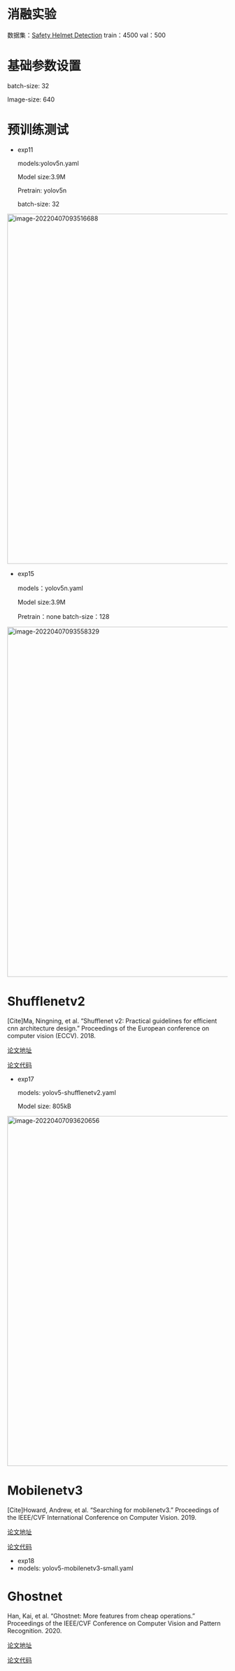 # 消融实验

数据集：[Safety Helmet Detection](https://www.kaggle.com/datasets/andrewmvd/hard-hat-detection)
train：4500
val：500

# 基础参数设置

batch-size: 32

Image-size: 640

# 预训练测试

- exp11

  models:yolov5n.yaml

  Model size:3.9M

  Pretrain: yolov5n

  batch-size: 32

<img src="https://raw.githubusercontent.com/yin-qiyu/picbed/master/img/image-20220407093516688.png" alt="image-20220407093516688" width="800" />

- exp15

  models：yolov5n.yaml

  Model size:3.9M

  Pretrain：none
  batch-size：128

<img src="https://raw.githubusercontent.com/yin-qiyu/picbed/master/img/image-20220407093558329.png" alt="image-20220407093558329" width="800"/>



# Shufflenetv2

[Cite]Ma, Ningning, et al. “Shufflenet v2: Practical guidelines for efficient cnn architecture design.” Proceedings of the European conference on computer vision (ECCV). 2018.

[论文地址](https://arxiv.org/abs/1807.11164)

[论文代码](https://github.com/megvii-model/ShuffleNet-Series)

- exp17

  models: yolov5-shufflenetv2.yaml

  Model size: 805kB

<img src="https://raw.githubusercontent.com/yin-qiyu/picbed/master/img/image-20220407093620656.png" alt="image-20220407093620656" width="800" />



# Mobilenetv3

[Cite]Howard, Andrew, et al. “Searching for mobilenetv3.” Proceedings of the IEEE/CVF International Conference on Computer Vision. 2019.

[论文地址](https://arxiv.org/abs/1905.02244)

[论文代码](https://github.com/xiaolai-sqlai/mobilenetv3)

- exp18
- models: yolov5-mobilenetv3-small.yaml





# Ghostnet

Han, Kai, et al. “Ghostnet: More features from cheap operations.” Proceedings of the IEEE/CVF Conference on Computer Vision and Pattern Recognition. 2020.

[论文地址](https://arxiv.org/abs/1911.11907)

[论文代码](https://github.com/huawei-noah/CV-Backbones/tree/master/ghostnet_pytorch)



